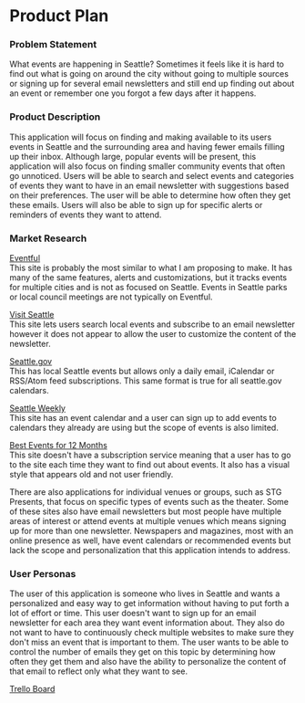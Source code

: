 # Product Plan

### Problem Statement  

  What events are happening in Seattle?  Sometimes it feels like it is hard to find out what is going on around the city without going to multiple sources or signing up for several email newsletters and still end up finding out about an event or remember one you forgot a few days after it happens.  

### Product Description

  This application will focus on finding and making available to its users events in Seattle and the surrounding area and having fewer emails filling up their inbox.  Although large, popular events will be present, this application will also focus on finding smaller community events that often go unnoticed.  Users will be able to search and select events and categories of events they want to have in an email newsletter with suggestions based on their preferences.  The user will be able to determine how often they get these emails.  Users will also be able to sign up for specific alerts or reminders of events they want to attend.  

### Market Research  

  [Eventful](http://newyorkcity.eventful.com/events)  
  This site is probably the most similar to what I am proposing to make.  It has many of the same features, alerts and customizations, but it tracks events for multiple cities and is not as focused on Seattle.  Events in Seattle parks or local council meetings are not typically on Eventful.

  [Visit Seattle](http://www.visitseattle.org/events/)  
  This site lets users search local events and subscribe to an email newsletter however it does not appear to allow the user to customize the content of the newsletter.

  [Seattle.gov](http://www.seattle.gov/living-in-seattle/event-calendar)  
  This has local Seattle events but allows only a daily email, iCalendar or RSS/Atom feed subscriptions.  This same format is true for all seattle.gov calendars.

  [Seattle Weekly](http://www.seattleweekly.com/calendar/)  
  This site has an event calendar and a user can sign up to add events to calendars they already are using but the scope of events is also limited.

  [Best Events for 12 Months](http://www.events12.com/seattle/october/)  
  This site doesn't have a subscription service meaning that a user has to go to the site each time they want to find out about events.  It also has a visual style that appears old and not user friendly.

  There are also applications for individual venues or groups, such as STG Presents, that focus on specific types of events such as the theater.  Some of these sites also have email newsletters but most people have multiple areas of interest or attend events at multiple venues which means signing up for more than one newsletter.  Newspapers and magazines, most with an online presence as well, have event calendars or recommended events but lack the scope and personalization that this application intends to address.

### User Personas

  The user of this application is someone who lives in Seattle and wants a personalized and easy way to get information without having to put forth a lot of effort or time.  This user doesn't want to sign up for an email newsletter for each area they want event information about.  They also do not want to have to continuously check multiple websites to make sure they don't miss an event that is important to them.  The user wants to be able to control the number of emails they get on this topic by determining how often they get them and also have the ability to personalize the content of that email to reflect only what they want to see.

[Trello Board](https://trello.com/b/IjghWd1b/capstone)
